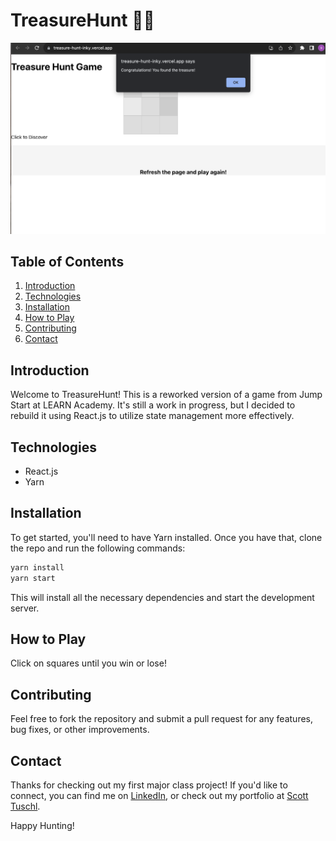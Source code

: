 # TreasureHunt :pirate_flag:

![Treasure Hunt Screenshot](https://github.com/scott198989/TreasureHunt/blob/main/TreasureHunt-Screenshot.png)

## Table of Contents

1. [Introduction](#introduction)
2. [Technologies](#technologies)
3. [Installation](#installation)
4. [How to Play](#how-to-play)
5. [Contributing](#contributing)
6. [Contact](#contact)

## Introduction

Welcome to TreasureHunt! This is a reworked version of a game from Jump Start at LEARN Academy. It's still a work in progress, but I decided to rebuild it using React.js to utilize state management more effectively.

## Technologies

- React.js
- Yarn

## Installation

To get started, you'll need to have Yarn installed. Once you have that, clone the repo and run the following commands:

```bash
yarn install
yarn start
```

This will install all the necessary dependencies and start the development server.

## How to Play

Click on squares until you win or lose!

## Contributing

Feel free to fork the repository and submit a pull request for any features, bug fixes, or other improvements.

## Contact

Thanks for checking out my first major class project! If you'd like to connect, you can find me on [LinkedIn](Your-LinkedIn-URL-Here), or check out my portfolio at [Scott Tuschl](https://www.scott-tuschl.com).

Happy Hunting! 

